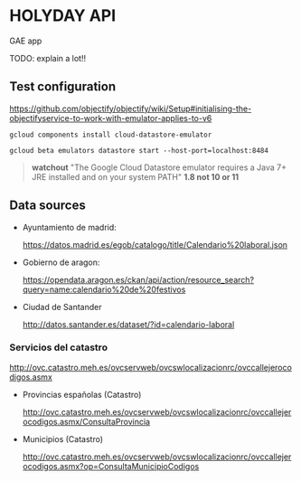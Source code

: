 # HOLYDAY API

GAE app

TODO: explain a lot!!

## Test configuration

https://github.com/objectify/objectify/wiki/Setup#initialising-the-objectifyservice-to-work-with-emulator-applies-to-v6

    gcloud components install cloud-datastore-emulator
    
    gcloud beta emulators datastore start --host-port=localhost:8484
    
>**watchout** "The Google Cloud Datastore emulator requires a Java 7+ JRE installed and on your system PATH" 
**1.8 not 10 or 11**
    
## Data sources

* Ayuntamiento de madrid:

    https://datos.madrid.es/egob/catalogo/title/Calendario%20laboral.json

* Gobierno de aragon:

    https://opendata.aragon.es/ckan/api/action/resource_search?query=name:calendario%20de%20festivos
    
* Ciudad de Santander

    http://datos.santander.es/dataset/?id=calendario-laboral
    
### Servicios del catastro

http://ovc.catastro.meh.es/ovcservweb/ovcswlocalizacionrc/ovccallejerocodigos.asmx
    
* Provincias españolas (Catastro)

    http://ovc.catastro.meh.es/ovcservweb/ovcswlocalizacionrc/ovccallejerocodigos.asmx/ConsultaProvincia
    
* Municipios (Catastro)

    http://ovc.catastro.meh.es/ovcservweb/ovcswlocalizacionrc/ovccallejerocodigos.asmx?op=ConsultaMunicipioCodigos
    